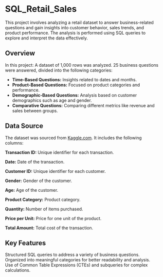 # SQL_Retail_Sales

This project involves analyzing a retail dataset to answer business-related questions and gain insights into customer behavior, sales trends, and product performance. The analysis is performed using SQL queries to explore and interpret the data effectively.

## Overview
In this project:
A dataset of 1,000 rows was analyzed.
25 business questions were answered, divided into the following categories:
- **Time-Based Questions:** Insights related to dates and months.
- **Product-Based Questions:** Focused on product categories and performance.
- **Demographic-Based Questions:** Analysis based on customer demographics such as age and gender.
- **Comparative Questions:** Comparing different metrics like revenue and sales between groups.

## Data Source
The dataset was sourced from [Kaggle.com](https://www.kaggle.com/datasets/mohammadtalib786/retail-sales-dataset). It includes the following columns:

  **Transaction ID:** Unique identifier for each transaction.
  
  **Date:** Date of the transaction.
  
  **Customer ID:** Unique identifier for each customer.
  
  **Gender:** Gender of the customer.
  
  **Age:** Age of the customer.
  
  **Product Category:** Product category.
  
  **Quantity:** Number of items purchased.
  
  **Price per Unit:** Price for one unit of the product.
  
  **Total Amount:** Total cost of the transaction.

## Key Features
Structured SQL queries to address a variety of business questions.
Organized into meaningful categories for better readability and analysis.
Use of Common Table Expressions (CTEs) and subqueries for complex calculations.
